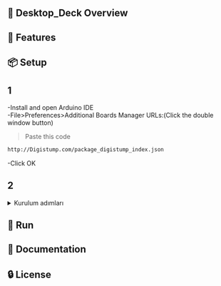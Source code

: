 ## 👀 Desktop_Deck Overview  

## 🚀 Features  

## 📦 Setup 
## 1
-Install and open Arduino IDE  
-File>Preferences>Additional Boards Manager URLs:(Click the double window button)  
>Paste this code  
```bash
http://Digistump.com/package_digistump_index.json
```
-Click OK
## 2
<details>
<summary>Kurulum adımları</summary>

1. `npm install`
2. `npm run build`

<p align="right">🔗 <strong>Blog:</strong> <a href="https://my-blog.example.com">my-blog.example.com</a></p>

</details>

## 🎉 Run  

## 📜 Documentation  

## 🔒 License  
